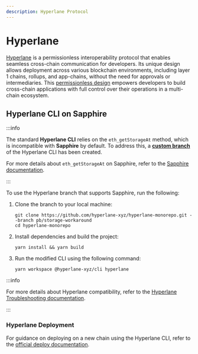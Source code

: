 ```yaml
---
description: Hyperlane Protocol
---
```


# Hyperlane

[Hyperlane] is a permissionless interoperability protocol that enables seamless
cross-chain communication for developers. Its unique design allows deployment
across various blockchain environments, including layer 1 chains, rollups, and
app-chains, without the need for approvals or intermediaries. This 
[permissionless design] empowers developers to build cross-chain applications
with full control over their operations in a multi-chain ecosystem. 

[Hyperlane]: https://hyperlane.xyz/
[permissionless design]: https://docs.hyperlane.xyz/docs/intro

## Hyperlane CLI on Sapphire

:::info

The standard **Hyperlane CLI** relies on the `eth_getStorageAt` method, which is
incompatible with **Sapphire** by default. To address this, a **[custom branch]** of the
Hyperlane CLI has been created.

For more details about `eth_getStorageAt` on Sapphire, refer to the
[Sapphire documentation].

:::

To use the Hyperlane branch that supports Sapphire, run the following:

1. Clone the branch to your local machine:

    ```
    git clone https://github.com/hyperlane-xyz/hyperlane-monorepo.git --branch pb/storage-workaround
    cd hyperlane-monorepo
    ```

2. Install dependencies and build the project:

    ```
    yarn install && yarn build
    ```

3. Run the modified CLI using the following command:

    ```
    yarn workspace @hyperlane-xyz/cli hyperlane
    ```

:::info

For more details about Hyperlane compatibility, refer to the
[Hyperlane Troubleshooting documentation].

:::


[custom branch]: https://github.com/hyperlane-xyz/hyperlane-monorepo/tree/pb/storage-workaround
[Sapphire documentation]: https://github.com/oasisprotocol/sapphire-paratime/blob/main/docs/develop/deployment#caution-against-using-eth_getstorageat
[Hyperlane Troubleshooting documentation]: https://docs.hyperlane.xyz/docs/deploy-hyperlane-troubleshooting#eth_getstorageat-compatibility

### Hyperlane Deployment

For guidance on deploying on a new chain using the Hyperlane CLI, refer to the
[official deploy documentation][hyperlane-deploy].

[hyperlane-deploy]: https://docs.hyperlane.xyz/docs/deploy-hyperlane
